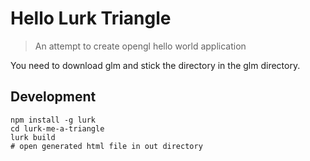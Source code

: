 # Hello Lurk Triangle

> An attempt to create opengl hello world application

You need to download glm and stick the directory in the glm directory.

## Development

```
npm install -g lurk
cd lurk-me-a-triangle
lurk build
# open generated html file in out directory
```
